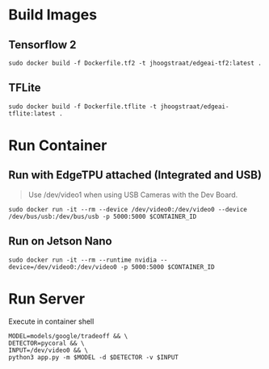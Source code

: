 # Build Images
## Tensorflow 2
```
sudo docker build -f Dockerfile.tf2 -t jhoogstraat/edgeai-tf2:latest .
```
## TFLite
```
sudo docker build -f Dockerfile.tflite -t jhoogstraat/edgeai-tflite:latest .
```

# Run Container
## Run with EdgeTPU attached (Integrated and USB)
> Use /dev/video1 when using USB Cameras with the Dev Board.
```
sudo docker run -it --rm --device /dev/video0:/dev/video0 --device /dev/bus/usb:/dev/bus/usb -p 5000:5000 $CONTAINER_ID
```

## Run on Jetson Nano
```
sudo docker run -it --rm --runtime nvidia --device=/dev/video0:/dev/video0 -p 5000:5000 $CONTAINER_ID
```

# Run Server
Execute in container shell
```
MODEL=models/google/tradeoff && \
DETECTOR=pycoral && \
INPUT=/dev/video0 && \
python3 app.py -m $MODEL -d $DETECTOR -v $INPUT
```
